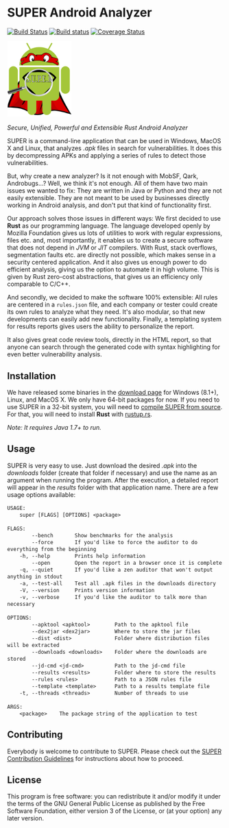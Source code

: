 # SUPER Android Analyzer #

[![Build Status][linux_mac_build_img]][linux_mac_build]
[![Build status][windows_build_img]][windows_build]
[![Coverage Status][coverage_img]][coverage]

<img src="templates/super/img/logo.png" alt="SUPER Android Analyzer logo" title="SUPER Android Analyzer" width="150">

*Secure, Unified, Powerful and Extensible Rust Android Analyzer*

SUPER is a command-line application that can be used in Windows, MacOS X and Linux, that analyzes
*.apk* files in search for vulnerabilities. It does this by decompressing APKs and applying a series
of rules to detect those vulnerabilities.

But, why create a new analyzer? Is it not enough with MobSF, Qark, Androbugs…? Well, we think it's
not enough. All of them have two main issues we wanted to fix: They are written in Java or Python
and they are not easily extensible. They are not meant to be used by businesses directly working in
Android analysis, and don't put that kind of functionality first.

Our approach solves those issues in different ways: We first decided to use **Rust** as our
programming language. The language developed openly by Mozilla Foundation gives us lots of
utilities to work with regular expressions, files etc. and, most importantly, it enables us to
create a secure software that does not depend in *JVM* or *JIT* compilers. With Rust, stack
overflows, segmentation faults etc. are directly not possible, which makes sense in a security
centered application. And it also gives us enough power to do efficient analysis, giving us the
option to automate it in high volume. This is given by Rust zero-cost abstractions, that gives us
an efficiency only comparable to C/C++.

And secondly, we decided to make the software 100% extensible: All rules are centered in a
`rules.json` file, and each company or tester could create its own rules to analyze what they need.
It's also modular, so that new developments can easily add new functionality. Finally, a templating
system for results reports gives users the ability to personalize the report.

It also gives great code review tools, directly in the HTML report, so that anyone can search
through the generated code with syntax highlighting for even better vulnerability analysis.

## Installation ##

We have released some binaries in the [download page][downloads] for Windows (8.1+), Linux, and
MacOS X. We only have 64-bit packages for now. If you need to use SUPER in a 32-bit system, you
will need to [compile SUPER from source][compile]. For that, you will need to install **Rust** with
[rustup.rs][rustup].

*Note: It requires Java 1.7+ to run.*

## Usage ##

SUPER is very easy to use. Just download the desired *.apk* into the *downloads* folder (create
that folder if necessary) and use the name as an argument when running the program. After the
execution, a detailed report will appear in the *results* folder with that application name. There
are a few usage options available:

```
USAGE:
    super [FLAGS] [OPTIONS] <package>

FLAGS:
        --bench       Show benchmarks for the analysis
        --force       If you'd like to force the auditor to do everything from the beginning
    -h, --help        Prints help information
        --open        Open the report in a browser once it is complete
    -q, --quiet       If you'd like a zen auditor that won't output anything in stdout
    -a, --test-all    Test all .apk files in the downloads directory
    -V, --version     Prints version information
    -v, --verbose     If you'd like the auditor to talk more than necessary

OPTIONS:
        --apktool <apktool>        Path to the apktool file
        --dex2jar <dex2jar>        Where to store the jar files
        --dist <dist>              Folder where distribution files will be extracted
        --downloads <downloads>    Folder where the downloads are stored
        --jd-cmd <jd-cmd>          Path to the jd-cmd file
        --results <results>        Folder where to store the results
        --rules <rules>            Path to a JSON rules file
        --template <template>      Path to a results template file
    -t, --threads <threads>        Number of threads to use

ARGS:
    <package>    The package string of the application to test
```

## Contributing ##

Everybody is welcome to contribute to SUPER. Please check out the
[SUPER Contribution Guidelines][contributing] for instructions about how to proceed.

## License ##

This program is free software: you can redistribute it and/or modify it under the terms of the GNU
General Public License as published by the Free Software Foundation, either version 3 of the
License, or (at your option) any later version.

[linux_mac_build_img]: https://travis-ci.org/SUPERAndroidAnalyzer/super.svg?branch=develop
[linux_mac_build]: https://travis-ci.org/SUPERAndroidAnalyzer/super
[windows_build_img]: https://ci.appveyor.com/api/projects/status/7xuikqyne4a2jn7e/branch/develop?svg=true
[windows_build]: https://ci.appveyor.com/project/Razican/super/branch/develop
[coverage_img]: https://coveralls.io/repos/github/SUPERAndroidAnalyzer/super/badge.svg?branch=develop
[coverage]: https://coveralls.io/github/SUPERAndroidAnalyzer/super?branch=develop
[compile]: http://superanalyzer.rocks/download.html#compile-from-source
[downloads]: http://superanalyzer.rocks/download.html
[rustup]: https://www.rustup.rs/
[contributing]: https://github.com/SUPERAndroidAnalyzer/super/blob/master/contributing.md
